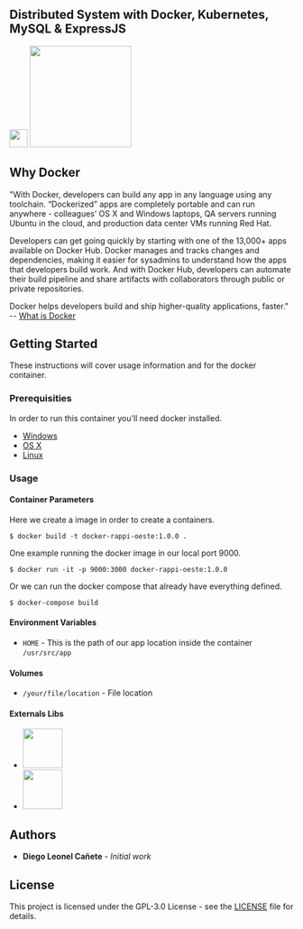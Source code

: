 ## Distributed System with Docker, Kubernetes, MySQL & ExpressJS

<a href="https://docs.docker.com/"><img src="https://docs.docker.com/favicons/docs@2x.ico" margin-bottom="18" width="32"></a><a>  </a><a href="https://kubernetes.io/es/docs/home/"><img src="https://kubernetes.io/images/nav_logo.svg" margin-bottom="18" width="180"></a>


## Why Docker

"With Docker, developers can build any app in any language using any toolchain. “Dockerized” apps are completely portable and can run anywhere - colleagues’ OS X and Windows laptops, QA servers running Ubuntu in the cloud, and production data center VMs running Red Hat.

Developers can get going quickly by starting with one of the 13,000+ apps available on Docker Hub. Docker manages and tracks changes and dependencies, making it easier for sysadmins to understand how the apps that developers build work. And with Docker Hub, developers can automate their build pipeline and share artifacts with collaborators through public or private repositories.

Docker helps developers build and ship higher-quality applications, faster." -- [What is Docker](https://www.docker.com/what-docker#copy1)


## Getting Started

These instructions will cover usage information and for the docker container.


### Prerequisities

In order to run this container you'll need docker installed.

* [Windows](https://docs.docker.com/windows/started)
* [OS X](https://docs.docker.com/mac/started/)
* [Linux](https://docs.docker.com/linux/started/)

### Usage

#### Container Parameters

Here we create a image in order to create a containers.

```shell
$ docker build -t docker-rappi-oeste:1.0.0 .
```

One example running the docker image in our local port 9000.

```shell
$ docker run -it -p 9000:3000 docker-rappi-oeste:1.0.0
```

Or we can run the docker compose that already have everything defined.

```shell
$ docker-compose build
```

#### Environment Variables

* `HOME` - This is the path of our app location inside the container `/usr/src/app`

#### Volumes

* `/your/file/location` - File location

#### Externals Libs
* <a href="https://nodejs.org/es/docs/"><img src="https://upload.wikimedia.org/wikipedia/commons/thumb/d/d9/Node.js_logo.svg/400px-Node.js_logo.svg.png" margin-bottom="8" width="70">
* </a><a href="https://dev.mysql.com/doc/"><img src="https://d1q6f0aelx0por.cloudfront.net/product-logos/0dd7193f-e747-4a15-b797-818b9fac3656-mysql.png" width="70"></a><a>  </a>


## Authors

* **Diego Leonel Cañete** - *Initial work*

## License

This project is licensed under the GPL-3.0 License - see the [LICENSE](LICENSE) file for details.
